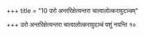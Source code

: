 +++
title = "10 उरो अन्तरिक्षेत्यन्तरा चात्वालोत्करावुदञ्चम्"

+++
उरो अन्तरिक्षेत्यन्तरा चात्वालोत्करावुदञ्चं पशुं नयन्ति १०